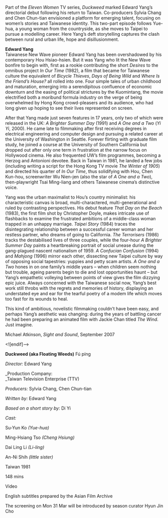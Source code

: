 
Part of the _Eleven Women_ TV series, _Duckweed_ marked Edward Yang’s directorial debut following his return to Taiwan. Co-producers Sylvia Chang and Chen Chun-tian envisioned a platform for emerging talent, focusing on women’s stories and Taiwanese identity. This two-part episode follows Yue-hua, a young woman from the countryside, as she moves to Taipei to pursue a modelling career. Here Yang’s deft storytelling captures the clash between rural and urban life, hope and disillusionment.

**Edward Yang**  
Taiwanese New Wave pioneer Edward Yang has been overshadowed by his contemporary Hou Hsiao-hsien. But it was Yang who lit the New Wave bonfire to begin with, first as a rookie contributing the short _Desires_ to the omnibus project _In Our Time_ (1982), a film that became for Taiwanese culture the equivalent of _Bicycle Thieves_, _Days of Being Wild_ and _Where Is the Friend’s House?_ all rolled into one. Four simple tales of urban childhood and maturation, emerging into a serendipitous confluence of economic downturn and the easing of political strictures by the Kuomintang, the movie electrified both a moribund formula industry on the verge of being overwhelmed by Hong Kong crowd-pleasers and its audience, who had long given up hoping to see their lives represented on screen.

After that Yang made just seven features in 17 years, only two of which were released in the UK: _A Brighter Summer Day_ (1991) and _A One and a Two_ (_Yi Yi_, 2000). He came late to filmmaking after first receiving degrees in electrical engineering and computer design and pursuing a related career at the University of Washington in Seattle. Forever flirting with graduate film study, he joined a course at the University of Southern California but dropped out after only one term in frustration at the narrow focus on Hollywood cinema. He also frequented UW’s film programmes, becoming a Herzog and Antonioni devotee. Back in Taiwan in 1981, he landed a few jobs (including writing a script for the Hong Kong TV movie _The Winter of 1905_) and directed his quarter of _In Our Time_, thus solidifying with Hou, Chen Kun-hou, screenwriter Wu Nien-jen (also the star of _A One and a Two_), then-playwright Tsai Ming-liang and others Taiwanese cinema’s distinctive voice.

Yang was the urban maximalist to Hou’s country minimalist: his characteristic canvas is broad, multi-charactered, multi-generational and ruled by contrasting perspectives. His debut feature _That Day on the Beach_ (1983), the first film shot by Christopher Doyle, makes intricate use of flashbacks to examine the frustrated ambitions of a middle-class woman trapped in an unhappy marriage. _Taipei Story_ (1984) traces the disintegrating relationship between a successful career woman and her restless partner, who dreams of going to California. _The Terrorisers_ (1986) tracks the destabilised lives of three couples, while the four-hour _A Brighter Summer Day_ paints a heartbreaking portrait of social unease during the gang-plagued nascent nationalism of 1959. _A Confucian Confusion_ (1994) and _Mahjong_ (1996) mirror each other, dissecting new Taipei culture by way of opposing social tapestries: yuppies and petty scam artists. _A One and a Two_ hones in on one family’s middle years – when children seem nothing but trouble, ageing parents begin to die and lost opportunities haunt – but Yang’s empathetic volleying between points of view gives the film dizzying epic juice. Always concerned with the Taiwanese social now, Yang’s best work still throbs with the regrets and memories of history, displaying an understated eye and ear for the tearful poetry of a modem life which moves too fast for its wounds to heal.

This kind of ambitious, novelistic filmmaking couldn’t have been easy, and perhaps Yang’s aesthetic was changing: during the years of battling cancer he had been preparing an animated film with Jackie Chan titled _The Wind_. Just imagine.

Michael Atkinson, _Sight and Sound_, September 2007

<![endif]-->

**Duckweed (aka Floating Weeds)** Fú píng

_Director:_ Edward Yang

_Production Company:  
_Taiwan Television Enterprise (TTV)

_Producers:_ Sylvia Chang, Chen Chun-tian

_Written by:_ Edward Yang

_Based on a short story by:_ Di Yi

_Cast:_

Su-Yun Ko _(Yue-hua)_

Ming-Hsiang Tso _(Cheng Hsiung)_

Dai Ling Li _(Li-ling)_

An-Ni Shih _(little sister)_

Taiwan 1981

148 mins

Video

English subtitles prepared by the Asian Film Archive

The screening on Mon 31 Mar will be introduced by season curator Hyun Jin Cho


<!--stackedit_data:
eyJoaXN0b3J5IjpbLTQyMzQ5NjAzNF19
-->